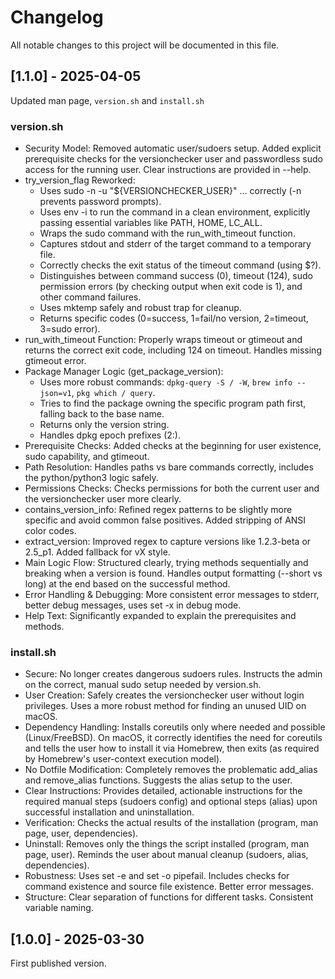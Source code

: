 # Changelog

All notable changes to this project will be documented in this file.

## [1.1.0] - 2025-04-05

Updated man page, `version.sh` and `install.sh`

### version.sh

- Security Model: Removed automatic user/sudoers setup. Added explicit prerequisite checks for the versionchecker user and passwordless sudo access for the running user. Clear instructions are provided in --help.
- try_version_flag Reworked:
  - Uses sudo -n -u "${VERSIONCHECKER_USER}" ... correctly (-n prevents password prompts).
  - Uses env -i to run the command in a clean environment, explicitly passing essential variables like PATH, HOME, LC_ALL.
  - Wraps the sudo command with the run_with_timeout function.
  - Captures stdout and stderr of the target command to a temporary file.
  - Correctly checks the exit status of the timeout command (using $?).
  - Distinguishes between command success (0), timeout (124), sudo permission errors (by checking output when exit code is 1), and other command failures.
  - Uses mktemp safely and robust trap for cleanup.
  - Returns specific codes (0=success, 1=fail/no version, 2=timeout, 3=sudo error).
- run_with_timeout Function: Properly wraps timeout or gtimeout and returns the correct exit code, including 124 on timeout. Handles missing gtimeout error.
- Package Manager Logic (get_package_version):
  - Uses more robust commands: `dpkg-query -S / -W`, `brew info --json=v1`, `pkg which / query`.
  - Tries to find the package owning the specific program path first, falling back to the base name.
  - Returns only the version string.
  - Handles dpkg epoch prefixes (2:).
- Prerequisite Checks: Added checks at the beginning for user existence, sudo capability, and gtimeout.
- Path Resolution: Handles paths vs bare commands correctly, includes the python/python3 logic safely.
- Permissions Checks: Checks permissions for both the current user and the versionchecker user more clearly.
- contains_version_info: Refined regex patterns to be slightly more specific and avoid common false positives. Added stripping of ANSI color codes.
- extract_version: Improved regex to capture versions like 1.2.3-beta or 2.5_p1. Added fallback for vX style.
- Main Logic Flow: Structured clearly, trying methods sequentially and breaking when a version is found. Handles output formatting (--short vs long) at the end based on the successful method.
- Error Handling & Debugging: More consistent error messages to stderr, better debug messages, uses set -x in debug mode.
- Help Text: Significantly expanded to explain the prerequisites and methods.

### install.sh

- Secure: No longer creates dangerous sudoers rules. Instructs the admin on the correct, manual sudo setup needed by version.sh.
- User Creation: Safely creates the versionchecker user without login privileges. Uses a more robust method for finding an unused UID on macOS.
- Dependency Handling: Installs coreutils only where needed and possible (Linux/FreeBSD). On macOS, it correctly identifies the need for coreutils and tells the user how to install it via Homebrew, then exits (as required by Homebrew's user-context execution model).
- No Dotfile Modification: Completely removes the problematic add_alias and remove_alias functions. Suggests the alias setup to the user.
- Clear Instructions: Provides detailed, actionable instructions for the required manual steps (sudoers config) and optional steps (alias) upon successful installation and uninstallation.
- Verification: Checks the actual results of the installation (program, man page, user, dependencies).
- Uninstall: Removes only the things the script installed (program, man page, user). Reminds the user about manual cleanup (sudoers, alias, dependencies).
- Robustness: Uses set -e and set -o pipefail. Includes checks for command existence and source file existence. Better error messages.
- Structure: Clear separation of functions for different tasks. Consistent variable naming.

## [1.0.0] - 2025-03-30

First published version.
